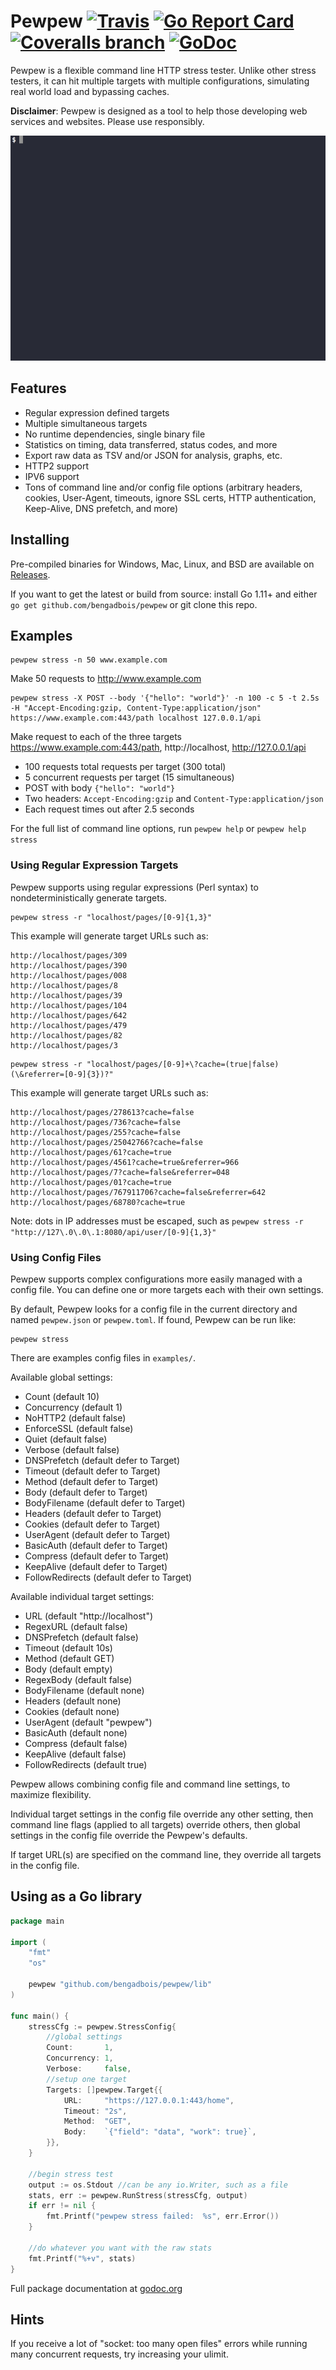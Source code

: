 # Pewpew [![Travis](https://img.shields.io/travis/bengadbois/pewpew/master.svg?&style=flat-square)](https://travis-ci.org/bengadbois/pewpew) [![Go Report Card](https://goreportcard.com/badge/github.com/bengadbois/pewpew?style=flat-square)](https://goreportcard.com/report/github.com/bengadbois/pewpew) [![Coveralls branch](https://img.shields.io/coveralls/bengadbois/pewpew/master.svg?style=flat-square)](https://coveralls.io/github/bengadbois/pewpew?branch=master) [![GoDoc](https://img.shields.io/badge/godoc-reference-blue.svg?style=flat-square)](https://godoc.org/github.com/bengadbois/pewpew/lib)

Pewpew is a flexible command line HTTP stress tester. Unlike other stress testers, it can hit multiple targets with multiple configurations, simulating real world load and bypassing caches.

**Disclaimer**: Pewpew is designed as a tool to help those developing web services and websites. Please use responsibly.

![Demo](screencast.gif)

## Features
- Regular expression defined targets
- Multiple simultaneous targets
- No runtime dependencies, single binary file
- Statistics on timing, data transferred, status codes, and more
- Export raw data as TSV and/or JSON for analysis, graphs, etc.
- HTTP2 support
- IPV6 support
- Tons of command line and/or config file options (arbitrary headers, cookies, User-Agent, timeouts, ignore SSL certs, HTTP authentication, Keep-Alive, DNS prefetch, and more)

## Installing
Pre-compiled binaries for Windows, Mac, Linux, and BSD are available on [Releases](https://github.com/bengadbois/pewpew/releases).

If you want to get the latest or build from source: install Go 1.11+ and either `go get github.com/bengadbois/pewpew` or git clone this repo.

## Examples
```
pewpew stress -n 50 www.example.com
```
Make 50 requests to http://www.example.com

```
pewpew stress -X POST --body '{"hello": "world"}' -n 100 -c 5 -t 2.5s -H "Accept-Encoding:gzip, Content-Type:application/json" https://www.example.com:443/path localhost 127.0.0.1/api
```
Make request to each of the three targets https://www.example.com:443/path, http://localhost, http://127.0.0.1/api
 - 100 requests total requests per target (300 total)
 - 5 concurrent requests per target (15 simultaneous)
 - POST with body `{"hello": "world"}`
 - Two headers: `Accept-Encoding:gzip` and `Content-Type:application/json`
 - Each request times out after 2.5 seconds

For the full list of command line options, run `pewpew help` or `pewpew help stress`

### Using Regular Expression Targets
Pewpew supports using regular expressions (Perl syntax) to nondeterministically generate targets.
```
pewpew stress -r "localhost/pages/[0-9]{1,3}"
```
This example will generate target URLs such as:
```
http://localhost/pages/309
http://localhost/pages/390
http://localhost/pages/008
http://localhost/pages/8
http://localhost/pages/39
http://localhost/pages/104
http://localhost/pages/642
http://localhost/pages/479
http://localhost/pages/82
http://localhost/pages/3
```

```
pewpew stress -r "localhost/pages/[0-9]+\?cache=(true|false)(\&referrer=[0-9]{3})?"
```
This example will generate target URLs such as:
```
http://localhost/pages/278613?cache=false
http://localhost/pages/736?cache=false
http://localhost/pages/255?cache=false
http://localhost/pages/25042766?cache=false
http://localhost/pages/61?cache=true
http://localhost/pages/4561?cache=true&referrer=966
http://localhost/pages/7?cache=false&referrer=048
http://localhost/pages/01?cache=true
http://localhost/pages/767911706?cache=false&referrer=642
http://localhost/pages/68780?cache=true
```

Note: dots in IP addresses must be escaped, such as `pewpew stress -r "http://127\.0\.0\.1:8080/api/user/[0-9]{1,3}"`

### Using Config Files

Pewpew supports complex configurations more easily managed with a config file. You can define one or more targets each with their own settings.

By default, Pewpew looks for a config file in the current directory and named `pewpew.json` or `pewpew.toml`. If found, Pewpew can be run like:
```
pewpew stress
```

There are examples config files in `examples/`.

Available global settings:
- Count (default 10)
- Concurrency (default 1)
- NoHTTP2 (default false)
- EnforceSSL (default false)
- Quiet (default false)
- Verbose (default false)
- DNSPrefetch (default defer to Target)
- Timeout (default defer to Target)
- Method (default defer to Target)
- Body (default defer to Target)
- BodyFilename (default defer to Target)
- Headers (default defer to Target)
- Cookies (default defer to Target)
- UserAgent (default defer to Target)
- BasicAuth (default defer to Target)
- Compress (default defer to Target)
- KeepAlive (default defer to Target)
- FollowRedirects (default defer to Target)

Available individual target settings:
- URL (default "http://localhost")
- RegexURL (default false)
- DNSPrefetch (default false)
- Timeout (default 10s)
- Method (default GET)
- Body (default empty)
- RegexBody (default false)
- BodyFilename (default none)
- Headers (default none)
- Cookies (default none)
- UserAgent (default "pewpew")
- BasicAuth (default none)
- Compress (default false)
- KeepAlive (default false)
- FollowRedirects (default true)

Pewpew allows combining config file and command line settings, to maximize flexibility.

Individual target settings in the config file override any other setting, then command line flags (applied to all targets) override others, then global settings in the config file override the Pewpew's defaults.

If target URL(s) are specified on the command line, they override all targets in the config file.

## Using as a Go library
```go
package main

import (
    "fmt"
    "os"

    pewpew "github.com/bengadbois/pewpew/lib"
)

func main() {
    stressCfg := pewpew.StressConfig{
        //global settings
        Count:       1,
        Concurrency: 1,
        Verbose:     false,
        //setup one target
        Targets: []pewpew.Target{{
            URL:     "https://127.0.0.1:443/home",
            Timeout: "2s",
            Method:  "GET",
            Body:    `{"field": "data", "work": true}`,
        }},
    }

    //begin stress test
    output := os.Stdout //can be any io.Writer, such as a file
    stats, err := pewpew.RunStress(stressCfg, output)
    if err != nil {
        fmt.Printf("pewpew stress failed:  %s", err.Error())
    }

    //do whatever you want with the raw stats
    fmt.Printf("%+v", stats)
}
```
Full package documentation at [godoc.org](https://godoc.org/github.com/bengadbois/pewpew/lib)

## Hints

If you receive a lot of "socket: too many open files" errors while running many concurrent requests, try increasing your ulimit.
